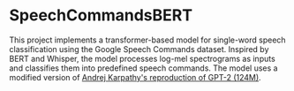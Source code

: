 # SpeechCommandsBERT
This project implements a transformer-based model for single-word speech classification using the Google Speech Commands dataset. Inspired by BERT and Whisper, the model processes log-mel spectrograms as inputs and classifies them into predefined speech commands. The model uses a modified version of [Andrej Karpathy's reproduction of GPT-2 (124M)](https://github.com/karpathy/build-nanogpt 'build-nanogpt').